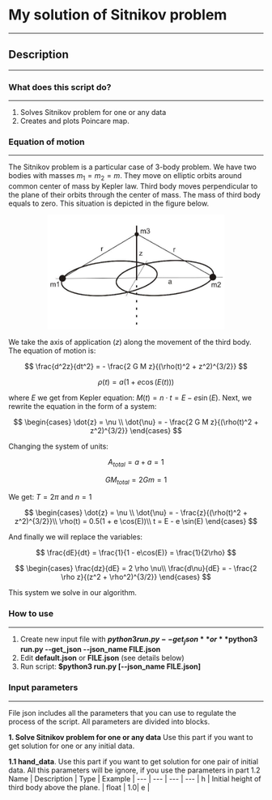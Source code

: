 # My solution of Sitnikov problem
***

## Description
***

### What does this script do?
***

1. Solves Sitnikov problem for one or any data
2. Creates and plots Poincare map.

### Equation of motion

***

The Sitnikov problem is a particular case of 3-body problem. We have two bodies with masses $m_1 = m_2 = m$. They move on elliptic orbits around common center of mass by Kepler law. Third body moves perpendicular to the plane of their orbits through the center of mass. The mass of third body equals to zero. This situation is depicted in the figure below.
<p align="center">
<img  src="https://github.com/LAstroNomer/Sitnikov_problem/blob/master/Sitnikov_Problem_Konfiguration.jpeg"  width="350" />
</p>

We take the axis of application ($z$) along the movement of the third body. The equation of motion is:

$$
    \frac{d^2z}{dt^2} = -  \frac{2 G M z}{(\rho(t)^2 + z^2)^{3/2}}
$$

$$
    \rho(t) = a(1 + e \cos(E(t)))
$$

where $E$ we get from Kepler equation: $M(t) = n \cdot t = E - e \sin(E)$. Next, we rewrite the equation in the form of a system:

$$
    \begin{cases} 
    \dot{z} = \nu \\  
    \dot{\nu} =  - \frac{2 G M z}{(\rho(t)^2 + z^2)^{3/2}} 
    \end{cases}
$$

Changing the system of units:

$$
A_{total} = a+a = 1
$$

$$
GM_{total} = 2Gm = 1
$$

We get: $T = 2 \pi$ and $n = 1$ 

$$
    \begin{cases} 
    \dot{z} = \nu \\  
    \dot{\nu} =  - \frac{z}{(\rho(t)^2 + z^2)^{3/2}}\\
    \rho(t) = 0.5(1 + e \cos(E))\\
    t = E - e \sin(E)
    \end{cases}
$$


And finally we will replace the variables:

$$
    \frac{dE}{dt} = \frac{1}{1 - e\cos(E)} = \frac{1}{2\rho}
$$

$$
    \begin{cases} 
    \frac{dz}{dE} = 2 \rho \nu\\
    \frac{d\nu}{dE} = - \frac{2 \rho z}{(z^2 + \rho^2)^{3/2}}
    \end{cases}
$$

This system we solve in our algorithm.

### How to use
***
1. Create new input file with **$python3 run.py --get_json** or **$python3 run.py --get_json --json_name FILE.json**
2. Edit **default.json** or **FILE.json** (see details below)
3. Run script: **$python3 run.py [--json_name FILE.json]**

### Input parameters
***
File json includes all the parameters that you can use to regulate the process of the script. All parameters are divided into blocks.

**1. Solve Sitnikov problem for one or any data** Use this part if you want to get solution for one or any initial data.

**1.1 hand_data**. Use this part if you want to get solution for one pair of initial data. All this parameters will be ignore, if you use the parameters in part 1.2
Name | Description | Type | Example |
---  | ---         | ---  | ---     |
h    | Initial height of third body above the plane.        | float |   1.0|
e    | 
 
